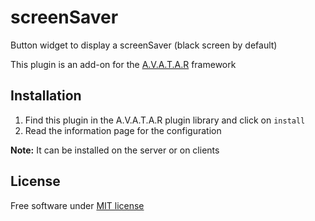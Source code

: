 # screenSaver

Button widget to display a screenSaver (black screen by default) 

This plugin is an add-on for the [A.V.A.T.A.R](https://avatar-home-automation.github.io/docs) framework

 ## Installation

 1. Find this plugin in the A.V.A.T.A.R plugin library and click on `install`
 2. Read the information page for the configuration

 **Note:** It can be installed on the server or on clients

## License
Free software under [MIT license](https://github.com/avatar-home-automation/A.V.A.T.A.R-plugin-screenSaver/blob/master/LICENSE)
